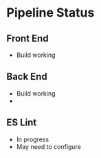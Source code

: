 # Pipeline Status


## Front End
- Build working


## Back End
- Build working
- 

## ES Lint
- In progress
- May need to configure

